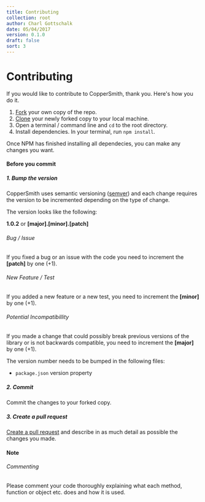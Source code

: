 ```yaml
---
title: Contributing
collection: root
author: Charl Gottschalk
date: 05/04/2017
version: 0.1.0
draft: false
sort: 3
---
```


# Contributing

If you would like to contribute to CopperSmith, thank you. Here's how you do it.

1. [Fork](https://help.github.com/articles/fork-a-repo/) your own copy of the repo.
2. [Clone](https://help.github.com/articles/cloning-a-repository/) your newly forked copy to your local machine.
3. Open a terminal / command line and `cd` to the root directory.
4. Install dependencies. In your terminal, run `npm install`.

Once NPM has finished installing all dependecies, you can make any changes you want.

#### Before you commit

##### 1. Bump the version

CopperSmith uses semantic versioning ([semver](http://semver.org/)) and each change requires the version to be incremented depending on the type of change.

The version looks like the following:

**1.0.2** or **[major].[minor].[patch]**

###### Bug / Issue

If you fixed a bug or an issue with the code you need to increment the **[patch]** by one (+1).

###### New Feature / Test

If you added a new feature or a new test, you need to increment the **[minor]** by one (+1).

###### Potential Incompatibillity

If you made a change that could possibly break previous versions of the library or is not backwards compatible, you need to increment the **[major]** by one (+1).

The version number needs to be bumped in the following files:

- `package.json` version property

##### 2. Commit

Commit the changes to your forked copy.

##### 3. Create a pull request

[Create a pull request](https://help.github.com/articles/creating-a-pull-request/) and describe in as much detail as possible the changes you made.

#### Note

###### Commenting

Please comment your code thoroughly explaining what each method, function or object etc. does and how it is used.
